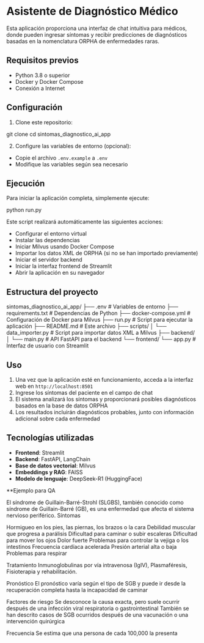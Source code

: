 # Asistente de Diagnóstico Médico

Esta aplicación proporciona una interfaz de chat intuitiva para médicos, donde pueden ingresar síntomas y recibir predicciones de diagnósticos basadas en la nomenclatura ORPHA de enfermedades raras.

## Requisitos previos

- Python 3.8 o superior
- Docker y Docker Compose
- Conexión a Internet

## Configuración

1. Clone este repositorio:

git clone
cd sintomas_diagnostico_ai_app


2. Configure las variables de entorno (opcional):
- Copie el archivo `.env.example` a `.env`
- Modifique las variables según sea necesario

## Ejecución

Para iniciar la aplicación completa, simplemente ejecute:

python run.py


Este script realizará automáticamente las siguientes acciones:
- Configurar el entorno virtual
- Instalar las dependencias
- Iniciar Milvus usando Docker Compose
- Importar los datos XML de ORPHA (si no se han importado previamente)
- Iniciar el servidor backend
- Iniciar la interfaz frontend de Streamlit
- Abrir la aplicación en su navegador

## Estructura del proyecto

sintomas_diagnostico_ai_app/
├── .env                  # Variables de entorno
├── requirements.txt      # Dependencias de Python
├── docker-compose.yml    # Configuración de Docker para Milvus
├── run.py                # Script para ejecutar la aplicación
├── README.md             # Este archivo
├── scripts/
│   └── data_importer.py  # Script para importar datos XML a Milvus
├── backend/
│   └── main.py           # API FastAPI para el backend
└── frontend/
└── app.py            # Interfaz de usuario con Streamlit


## Uso

1. Una vez que la aplicación esté en funcionamiento, acceda a la interfaz web en `http://localhost:8501`
2. Ingrese los síntomas del paciente en el campo de chat
3. El sistema analizará los síntomas y proporcionará posibles diagnósticos basados en la base de datos ORPHA
4. Los resultados incluirán diagnósticos probables, junto con información adicional sobre cada enfermedad

## Tecnologías utilizadas

- **Frontend**: Streamlit
- **Backend**: FastAPI, LangChain
- **Base de datos vectorial**: Milvus
- **Embeddings y RAG**: FAISS
- **Modelo de lenguaje**: DeepSeek-R1 (HuggingFace)






**Ejemplo para QA

El síndrome de Guillain-Barré-Strohl (SLGBS), también conocido como síndrome de Guillain-Barré (GB), es una enfermedad que afecta el sistema nervioso periférico. 
Síntomas 

Hormigueo en los pies, las piernas, los brazos o la cara
Debilidad muscular que progresa a parálisis
Dificultad para caminar o subir escaleras
Dificultad para mover los ojos
Dolor fuerte
Problemas para controlar la vejiga o los intestinos
Frecuencia cardíaca acelerada
Presión arterial alta o baja
Problemas para respirar

Tratamiento Inmunoglobulinas por vía intravenosa (IgIV), Plasmaféresis, Fisioterapia y rehabilitación. 

Pronóstico 
El pronóstico varía según el tipo de SGB y puede ir desde la recuperación completa hasta la incapacidad de caminar

Factores de riesgo
Se desconoce la causa exacta, pero suele ocurrir después de una infección viral respiratoria o gastrointestinal 
También se han descrito casos de SGB ocurridos después de una vacunación o una intervención quirúrgica 

Frecuencia 
Se estima que una persona de cada 100,000 la presenta